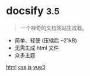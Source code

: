 <!-- ![logo](_media/icon.svg) -->

# docsify <small>3.5</small>

> 一个神奇的文档网站生成器。

- 简单、轻便 (压缩后 ~21kB)
- 无需生成 html 文件
- 众多主题

<!-- [GitHub](https://github.com/docsifyjs/docsify/) -->
[html](/html/01-HTML.md)
[css](/css/02-CSS.md)
[js](/js/01-JavaScript基础.md)
[vue3](/vue3/01_认识Vue3.md)